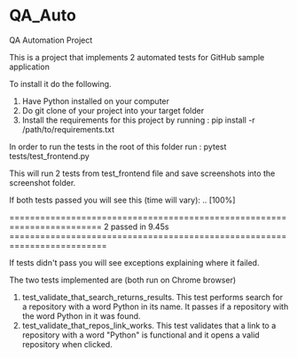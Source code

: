 # QA_Auto
QA Automation Project

This is a project that implements 2 automated tests for GitHub sample application

To install it do the following.

1. Have Python installed on your computer
2. Do git clone of your project into your target folder
3. Install the requirements for this project by running : pip install -r /path/to/requirements.txt

In order to run the tests in the root of this folder run :
pytest tests/test_frontend.py

This will run 2 tests from test_frontend file and save screenshots into the screenshot folder.

If both tests passed you will see this (time will vary):
..                                                                                                                                     [100%]

======================================================================== 2 passed in 9.45s ========================================================================= 

If tests didn't pass you will see exceptions explaining where it failed.

The two tests implemented are (both run on Chrome browser)

1. test_validate_that_search_returns_results. This test performs search for a repository with a word Python in its name. It passes if a repository with the word Python in it was found.
2. test_validate_that_repos_link_works. This test validates that a link to a repository with a word "Python" is functional and it opens a valid repository when clicked.
